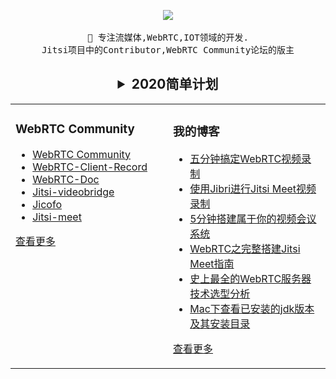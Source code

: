 
<p align="center">
    <img src="https://github-readme-stats.vercel.app/api?username=daxiondi&show_icons=true&theme=dark&count_private=true"/>
  <br><br/>
  <samp>
      👋 专注流媒体,WebRTC,IOT领域的开发.
    <br>Jitsi项目中的Contributor,WebRTC Community论坛的版主<br>
     
 <h2><details align="center">
    <summary><b>2020简单计划</b></summary>
    B站出一门WebRTC的课程.<br/>
    阅读Jitsi的源代码.<br/>
    阅读WebRTC的源代码.
    
</details>
</h2>
 </samp>
</p>
<table align="center" style="border-style:none"><tr>
<td valign="top" width="50%">

### WebRTC Community
- [WebRTC Community](https://webrtcsample.ink/)	
- [WebRTC-Client-Record](https://github.com/daxiondi/WebRTC-Client-Record)
- [WebRTC-Doc](https://github.com/daxiondi/webrtc-doc)
- [Jitsi-videobridge](https://github.com/daxiondi/jitsi-videobridge)
- [Jicofo](https://github.com/daxiondi/jicofo)
- [Jitsi-meet](https://github.com/daxiondi/jitsi-meet)
   
[查看更多](https://github.com/daxiondi/)	 
	
</td>
<td valign="top" width="50%">

### 我的博客
- [五分钟搞定WebRTC视频录制](https://blog.csdn.net/qq_28880087/article/details/107771114)
- [使用Jibri进行Jitsi Meet视频录制](https://blog.csdn.net/qq_28880087/article/details/107395039)
- [5分钟搭建属于你的视频会议系统](https://blog.csdn.net/qq_28880087/article/details/107390403)
- [WebRTC之完整搭建Jitsi Meet指南](https://blog.csdn.net/qq_28880087/article/details/107026023)
- [史上最全的WebRTC服务器技术选型分析](https://blog.csdn.net/qq_28880087/article/details/106604113)
- [Mac下查看已安装的jdk版本及其安装目录](https://blog.csdn.net/qq_28880087/article/details/108751393)

[查看更多](https://blog.csdn.net/qq_28880087/)

</td>
</tr></table>
